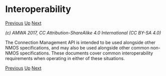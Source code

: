 # Interoperability
[Previous](2.2._APIs_-_Server_Side_Implementation.md) [Up](..) [Next](3.1._Interoperability_-_NMOS_IS-04.md)

_(c) AMWA 2017, CC Attribution-ShareAlike 4.0 International (CC BY-SA 4.0)_

The Connection Management API is intended to be used alongside other NMOS specifications, and may also be used alongside other common non-NMOS specifications. These documents cover common interoperability requirements when operating in either of these situations.

[Previous](2.2._APIs_-_Server_Side_Implementation.md) [Up](..) [Next](3.1._Interoperability_-_NMOS_IS-04.md)
